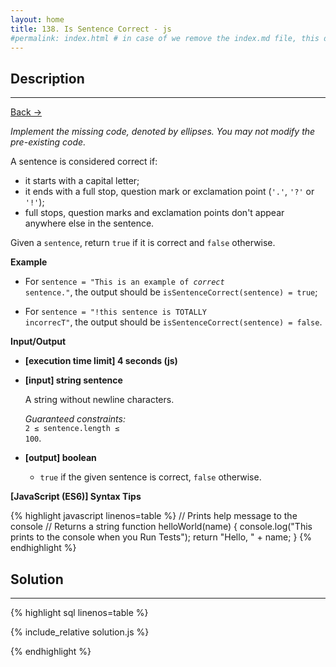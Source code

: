 ```yaml
---
layout: home
title: 138. Is Sentence Correct - js
#permalink: index.html # in case of we remove the index.md file, this doc will be the index page
---
```


<div class="row">
<div class="columnStmt" markdown="1">

## Description

---

[Back -> ](../README.md)

_Implement the missing code, denoted by ellipses. You may not modify the pre-existing code._

A sentence is considered correct if:

- it starts with a capital letter;
- it ends with a full stop, question mark or exclamation point (<code>'.'</code>, <code>'?'</code> or <code>'!'</code>);
- full stops, question marks and exclamation points don't appear anywhere else in the sentence.

Given a <code>sentence</code>, return <code>true</code> if it is correct and <code>false</code> otherwise.

**Example**

- For <code>sentence = "This is an example of _correct_ sentence."</code>,
  the output should be
  <code>isSentenceCorrect(sentence) = true</code>;

- For <code>sentence = "!this sentence is TOTALLY incorrecT"</code>,
  the output should be
  <code>isSentenceCorrect(sentence) = false</code>.

**Input/Output**

- **[execution time limit] 4 seconds (js)**
- **[input] string sentence**

  A string without newline characters.

  _Guaranteed constraints:_<br>
  <code>2 ≤ sentence.length ≤ 100</code>.

* **[output] boolean**

  - <code>true</code> if the given sentence is correct, <code>false</code> otherwise.

**[JavaScript (ES6)] Syntax Tips**

{% highlight javascript linenos=table %}
// Prints help message to the console
// Returns a string
function helloWorld(name) {
console.log("This prints to the console when you Run Tests");
return "Hello, " + name;
}
{% endhighlight %}

</div>
<div class="columnSol" markdown="1">

## Solution

---

{% highlight sql linenos=table %}

{% include_relative solution.js %}

{% endhighlight %}

</div>
</div>
